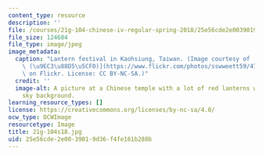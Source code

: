 ```yaml
---
content_type: resource
description: ''
file: /courses/21g-104-chinese-iv-regular-spring-2018/25e56cde2e0039019d36f4fe161b288b_21g-104s18.jpg
file_size: 124684
file_type: image/jpeg
image_metadata:
  caption: "Lantern festival in Kaohsiung, Taiwan. (Image courtesy of [sswweett59\
    \ (\u9EC3\u88D5\u5CF0)](https://www.flickr.com/photos/sswweett59/47083937842/in/photolist-5Wy27P-2i57vVc-2eJDukL-5XYKUD-vXDf-vXEC-vXDk-RtUV6C-vXEi-vXEk-vXDu-vXDJ-RXRSVd-vXDp-vXDw-vXDK-vXEs-vXEw-vXEm-vXEp-9mah2P-vXE9-vXDW-RNFxZb-vXDB-GaNuYY-qGtCB5-CidiY-RQz7XH-bps3JM-RFhPZa-5PDZzo-r99m5b-5PzHSg-5PDZUm-bps3r8-23tvb8F-g4QK9p-7xEQUk-bps3vg-bps3oi-bps3BH-7xJEsf-FoG3g2-225BGfo-g4QJs4-dfGgPP-RQz5FD-7xEQQF-RXRRBG)\
    \ on Flickr. License: CC BY-NC-SA.)"
  credit: ''
  image-alt: A picture at a Chinese temple with a lot of red lanterns with a blue
    sky background.
learning_resource_types: []
license: https://creativecommons.org/licenses/by-nc-sa/4.0/
ocw_type: OCWImage
resourcetype: Image
title: 21g-104s18.jpg
uid: 25e56cde-2e00-3901-9d36-f4fe161b288b
---
```

